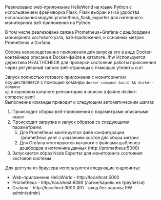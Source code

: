 Реализовано web-приложение HelloWorld на языке Python c использванием фреймворка Flask.
Flask выбран из-за удобства использования модуля prometheus_flask_exporter для наглядного мониторинга вэб-приложения на Python.

В том числе реализована связка Prometheus+Grafana с дэшбордами мониоринга хостового узла, вэб-приложения, и основных метрик Prometheus и Grafana.

Сборка непосредственно приложения для запуска его в виде Docker-контейнера описана в Docker-файле в каталоге ./hw
Используется деректива HEALTHCHECK для проверки состояния работы приложения через регулярный запрос вэб-страницы с помощью утилиты curl

Запуск полностью готового приложения с мониторингом осуществляется с помощью команды <code>docker-compose build && docker-compose up</code> в корневом каталоге репозитория и описан в файле docker-compose.yaml
<br>Выполнение команды приводит к следующим автоматическим шагам:
1. Происходит сборка вэб-приложения с параметрами описаными выше
2. Происходит загрузка и запуск образов со следующими параметрами:
    1) Для Prometheus монтируется файл конфигурации ./prometheus.yaml с указанием хостов для сбора метрик
    2) Для Grafana монтируются каталоги с файлами шаблонов дэшбордов и источника данных (http://prometheus:5000)
3. Запускается образ Node Exporter для мониторинга состояния хостовой системы

Для доступа из браузера используются следующие ендпоинты:
- Web-приложение HelloWorld - http://localhost:5000
- Prometheus - http://localhost:9090 (логин/пароль не треубется)
- Grafana - http://localhost:3000 (RO - вход без пароля; RW - admin/admin)